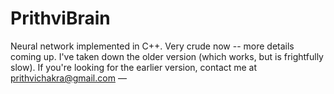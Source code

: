 # PrithviBrain
Neural network implemented in C++. Very crude now -- more details coming up. I've taken down the older version (which works, but is frightfully slow). If you're looking for the earlier version, contact me at prithvichakra@gmail.com — 
